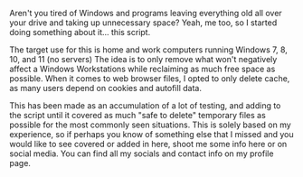 Aren't you tired of Windows and programs leaving everything old all over your drive and taking up unnecessary space? 
  Yeah, me too, so I started doing something about it... this script.

The target use for this is home and work computers running Windows 7, 8, 10, and 11 (no servers)
The idea is to only remove what won't negatively affect a Windows Workstations while reclaiming as much free space as possible.
When it comes to web browser files, I opted to only delete cache, as many users depend on cookies and autofill data.

This has been made as an accumulation of a lot of testing, and adding to the script until 
it covered as much "safe to delete" temporary files as possible for the most commonly seen situations.
This is solely based on my experience, so if perhaps you know of something else that I missed
and you would like to see covered or added in here, shoot me some info here or on social media.
You can find all my socials and contact info on my profile page.
